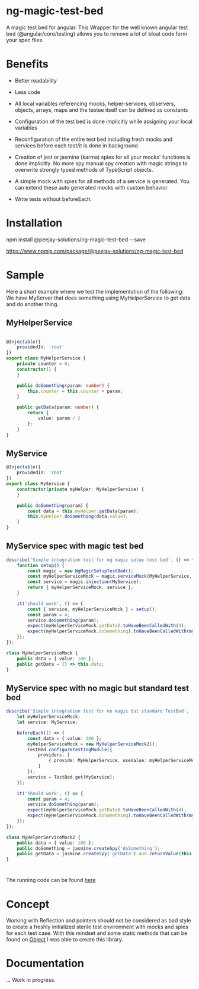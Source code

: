 # ng-magic-test-bed

A magic test bed for angular. This Wrapper for the well known angular test bed (@angular/core/testing) allows you to remove a lot of bloat code form your spec files.

# Benefits
- Better readability

- Less code

- All local variables referencing mocks, helper-services, observers, objects, arrays, maps and the testee itself can be defined as constants

- Configuration of the test bed is done implicitly while assigning your local variables

- Reconfiguration of the entire test bed including fresh mocks and services before each test/it is done in background

- Creation of jest or jasmine (karma) spies for all your mocks' functions is done implicitly. No more spy manual spy creation with magic strings to overwrite strongly typed methods of TypeScript objects.

- A simple mock with spies for all methods of a service is generated. You can extend these auto generated mocks with custom behavior.

- Write tests without beforeEach.


# Installation 

npm install @peejay-solutions/ng-magic-test-bed --save

https://www.npmjs.com/package/@peejay-solutions/ng-magic-test-bed

# Sample
Here a short example where we test the implementation of the following: We have MyServer that does something using MyHelperService to get data and do another thing. 
## MyHelperService

```typescript 

@Injectable({
    providedIn: 'root'
})
export class MyHelperService {
    private counter = 0;
    constructor() {
    }

    public doSomething(param: number) {
        this.counter = this.counter + param;
    }

    public getData(param: number) {
        return {
            value: param / 2
        };
    }
}

```

## MyService

```typescript 
@Injectable({
    providedIn: 'root'
})
export class MyService {
    constructor(private myHelper: MyHelperService) {
    }

    public doSomething(param) {
        const data = this.myHelper.getData(param);
        this.myHelper.doSomething(data.value);
    }
}
```

## MyService spec with magic test bed
```typescript 
describe('Simple integration test for ng magic setup test bed', () => {
    function setup() {
        const magic = new NgMagicSetupTestBed();
        const myHelperServiceMock = magic.serviceMock(MyHelperService, new MyHelperServiceMock());
        const service = magic.injection(MyService);
        return { myHelperServiceMock, service };
    }

    it('should work', () => {
        const { service, myHelperServiceMock } = setup();
        const param = 4;
        service.doSomething(param);
        expect(myHelperServiceMock.getData).toHaveBeenCalledWith(4);
        expect(myHelperServiceMock.doSomething).toHaveBeenCalledWith(myHelperServiceMock.data.value);
    });
});

class MyHelperServiceMock {
    public data = { value: 100 };
    public getData = () => this.data;
}

```
## MyService spec with no magic but standard test bed

```typescript 
describe('Simple integration test for no magic but standard TestBed', () => {
    let myHelperServiceMock;
    let service: MyService;

    beforeEach(() => {
        const data = { value: 100 };
        myHelperServiceMock = new MyHelperServiceMock2();
        TestBed.configureTestingModule({
            providers: [
                { provide: MyHelperService, useValue: myHelperServiceMock },
            ]
        });
        service = TestBed.get(MyService);
    });

    it('should work', () => {
        const param = 4;
        service.doSomething(param);
        expect(myHelperServiceMock.getData).toHaveBeenCalledWith(4);
        expect(myHelperServiceMock.doSomething).toHaveBeenCalledWith(myHelperServiceMock.data.value);
    });
});

class MyHelperServiceMock2 {
    public data = { value: 100 };
    public doSomething = jasmine.createSpy('doSomething');
    public getData = jasmine.createSpy('getData').and.returnValue(this.data);
}
```
#

The running code can be found <a href="https://github.com/peejay-solutions/ng-magic-test-bed/blob/master/ng-magic-test-bed-presentation/projects/ng-magic-test-bed/src/integration-tests/standard-use-case.spec.ts">here</a>

# Concept

Working with Reflection and pointers should not be considered as bad style to create a freshly initialized sterile test environment with mocks and spies for each test case. With this mindset and some static methods that can be found on <a href="https://developer.mozilla.org/de/docs/Web/JavaScript/Reference/Global_Objects/Object">Object</a> I was able to create this library. 


# Documentation

... Work in progress.






